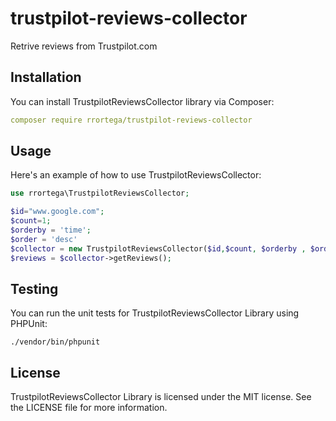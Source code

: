 # trustpilot-reviews-collector
Retrive reviews from Trustpilot.com

## Installation
You can install TrustpilotReviewsCollector library via Composer:
```yml
composer require rrortega/trustpilot-reviews-collector
```

## Usage

Here's an example of how to use TrustpilotReviewsCollector:

```php
use rrortega\TrustpilotReviewsCollector; 

$id="www.google.com";
$count=1;
$orderby = 'time';
$order = 'desc'
$collector = new TrustpilotReviewsCollector($id,$count, $orderby , $order );
$reviews = $collector->getReviews();
```

## Testing

You can run the unit tests for TrustpilotReviewsCollector Library using PHPUnit:

```cli
./vendor/bin/phpunit
```


## License

TrustpilotReviewsCollector Library is licensed under the MIT license. See the LICENSE file for more information. 

